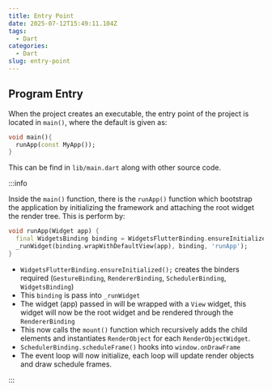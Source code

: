 ```yaml
---
title: Entry Point
date: 2025-07-12T15:49:11.104Z
tags:
  - Dart
categories:
  - Dart
slug: entry-point
---
```


## Program Entry

When the project creates an executable, the entry point of the project is located in `main()`, where the default is given as:

```dart
void main(){
  runApp(const MyApp());
}
```

This can be find in `lib/main.dart` along with other source code.

:::info

Inside the `main()` function, there is the `runApp()` function which bootstrap the application by initializing the framework and attaching the root widget the render tree. This is perform by:

```dart
void runApp(Widget app) {
  final WidgetsBinding binding = WidgetsFlutterBinding.ensureInitialized();
  _runWidget(binding.wrapWithDefaultView(app), binding, 'runApp');
}
```

- `WidgetsFlutterBinding.ensureInitialized();` creates the binders required (`GestureBinding`, `RendererBinding`, `SchedulerBinding`, `WidgetsBinding`)
- This `binding` is pass into `_runWidget`
- The widget (app) passed in will be wrapped with a `View` widget, this widget will now be the root widget and be rendered through the `RendererBinding`
- This now calls the `mount()` function which recursively adds the child elements and instantiates `RenderObject` for each `RenderObjectWidget`.
- `SchedulerBinding.scheduleFrame()` hooks into `window.onDrawFrame`
- The event loop will now initialize, each loop will update render objects and draw schedule frames.

:::
